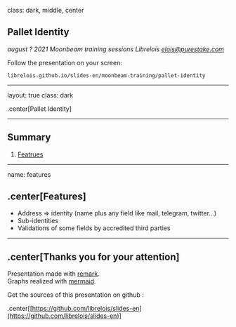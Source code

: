 class: dark, middle, center

## Pallet Identity

_august ? 2021_ 
_Moonbeam training sessions_ 
_Librelois <elois@purestake.com>_

Follow the presentation on your screen:

`librelois.github.io/slides-en/moonbeam-training/pallet-identity`

---

layout: true
class: dark

.center[Pallet Identity]

---

## Summary

1. [Featrues](#features)

---

name: features

## .center[Features]

* Address => identity (name plus any field like mail, telegram, twitter…)
* Sub-identities
* Validations of some fields by accredited third parties

---

## .center[Thanks you for your attention]

Presentation made with [remark](https://github.com/gnab/remark).  
Graphs realized with [mermaid](https://github.com/knsv/mermaid).

Get the sources of this presentation on github :

.center[[https://github.com/librelois/slides-en](https://github.com/librelois/slides-en)]
